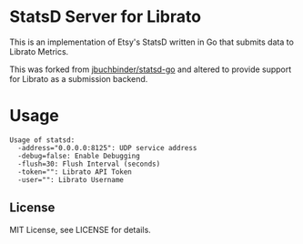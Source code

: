 # StatsD Server for Librato

This is an implementation of Etsy's StatsD written in Go that submits data to Librato Metrics.

This was forked from [jbuchbinder/statsd-go](https://github.com/jbuchbinder/statsd-go) and altered to provide support for Librato as a submission backend.

# Usage

```
Usage of statsd:
  -address="0.0.0.0:8125": UDP service address
  -debug=false: Enable Debugging
  -flush=30: Flush Interval (seconds)
  -token="": Librato API Token
  -user="": Librato Username
```

## License

MIT License, see LICENSE for details.
